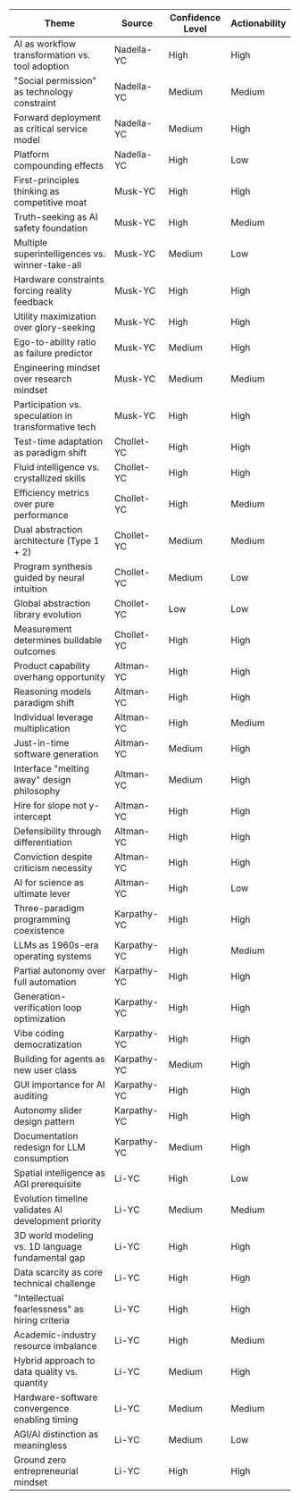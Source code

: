 
| Theme                                                | Source      | Confidence Level | Actionability |
| ---------------------------------------------------- | ----------- | ---------------- | ------------- |
| AI as workflow transformation vs. tool adoption      | Nadella-YC  | High             | High          |
| "Social permission" as technology constraint         | Nadella-YC  | Medium           | Medium        |
| Forward deployment as critical service model         | Nadella-YC  | Medium           | High          |
| Platform compounding effects                         | Nadella-YC  | High             | Low           |
| First-principles thinking as competitive moat        | Musk-YC     | High             | High          |
| Truth-seeking as AI safety foundation                | Musk-YC     | High             | Medium        |
| Multiple superintelligences vs. winner-take-all      | Musk-YC     | Medium           | Low           |
| Hardware constraints forcing reality feedback        | Musk-YC     | High             | High          |
| Utility maximization over glory-seeking              | Musk-YC     | High             | High          |
| Ego-to-ability ratio as failure predictor            | Musk-YC     | Medium           | High          |
| Engineering mindset over research mindset            | Musk-YC     | Medium           | Medium        |
| Participation vs. speculation in transformative tech | Musk-YC     | High             | High          |
| Test-time adaptation as paradigm shift               | Chollet-YC  | High             | High          |
| Fluid intelligence vs. crystallized skills           | Chollet-YC  | High             | High          |
| Efficiency metrics over pure performance             | Chollet-YC  | High             | Medium        |
| Dual abstraction architecture (Type 1 + 2)           | Chollet-YC  | Medium           | Medium        |
| Program synthesis guided by neural intuition         | Chollet-YC  | Medium           | Low           |
| Global abstraction library evolution                 | Chollet-YC  | Low              | Low           |
| Measurement determines buildable outcomes            | Chollet-YC  | High             | High          |
| Product capability overhang opportunity              | Altman-YC   | High             | High          |
| Reasoning models paradigm shift                      | Altman-YC   | High             | High          |
| Individual leverage multiplication                   | Altman-YC   | High             | Medium        |
| Just-in-time software generation                     | Altman-YC   | Medium           | High          |
| Interface "melting away" design philosophy           | Altman-YC   | Medium           | High          |
| Hire for slope not y-intercept                       | Altman-YC   | High             | High          |
| Defensibility through differentiation                | Altman-YC   | High             | High          |
| Conviction despite criticism necessity               | Altman-YC   | High             | High          |
| AI for science as ultimate lever                     | Altman-YC   | High             | Low           |
| Three-paradigm programming coexistence               | Karpathy-YC | High             | High          |
| LLMs as 1960s-era operating systems                  | Karpathy-YC | High             | Medium        |
| Partial autonomy over full automation                | Karpathy-YC | High             | High          |
| Generation-verification loop optimization            | Karpathy-YC | High             | High          |
| Vibe coding democratization                          | Karpathy-YC | High             | High          |
| Building for agents as new user class                | Karpathy-YC | Medium           | High          |
| GUI importance for AI auditing                       | Karpathy-YC | High             | High          |
| Autonomy slider design pattern                       | Karpathy-YC | High             | High          |
| Documentation redesign for LLM consumption           | Karpathy-YC | Medium           | High          |
| Spatial intelligence as AGI prerequisite             | Li-YC       | High             | Low           |
| Evolution timeline validates AI development priority | Li-YC       | Medium           | Medium        |
| 3D world modeling vs. 1D language fundamental gap    | Li-YC       | High             | High          |
| Data scarcity as core technical challenge            | Li-YC       | High             | High          |
| "Intellectual fearlessness" as hiring criteria       | Li-YC       | High             | High          |
| Academic-industry resource imbalance                 | Li-YC       | High             | Medium        |
| Hybrid approach to data quality vs. quantity         | Li-YC       | Medium           | High          |
| Hardware-software convergence enabling timing        | Li-YC       | Medium           | Medium        |
| AGI/AI distinction as meaningless                    | Li-YC       | Medium           | Low           |
| Ground zero entrepreneurial mindset                  | Li-YC       | High             | High          |